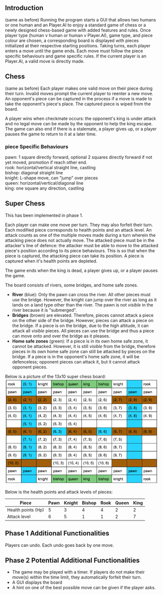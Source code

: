 ## Introduction 
(same as before)
Running the program starts a GUI that allows two humans or one human and an Player.AI to enjoy a standard game of chess or a
newly designed chess-based game with added features and rules. Once player type (human v human or human v Player.AI), game
type, and piece colour are chosen, a corresponding board is displayed with pieces initialized at their respective
starting positions. Taking turns, each player enters a move until the game ends. Each move must follow the piece
specific behaviours and game specific rules. If the current player is an Player.AI, a valid move is directly made.

## Chess
(same as before)
Each player makes one valid move on their piece during their turn. Invalid moves prompt the current player to reenter a
new move. An opponent's piece can be captured in the process if a move is made to take the opponent's piece's place. The
captured piece is wiped from the board.

A player wins when checkmate occurs: the opponent's king is under attack and no legal move can be made by the opponent
to help the king escape. The game can also end if there is a stalemate, a player gives up, or a player pauses the game
to return to it at a later time.

### piece Specific Behaviours
pawn: 1 square directly forward, optional 2 squares directly forward if not yet moved, promotion if reach other end.  
rook: horizontal/vertical straight line, castling  
bishop: diagonal straight line  
knight: L-shape move, can "jump" over pieces  
queen: horizontal/vertical/diagonal line  
king: one square any direction, castling

## Super Chess

This has been implemented in phase 1.

Each player can make one move per turn. They may also forfeit their turn. Each modified piece corresponds to health 
points and an attack level. An attack counts as one of the multiple moves made during a turn wherein the attacking piece 
does not actually move. The attacked piece must be in the attacker's line of defence: the attacker must be able to move 
to the attacked piece's position according to its piece behaviours. This is so that when the piece is captured, the 
attacking piece can take its position. A piece is captured when it's health points are depleted.

The game ends when the king is dead, a player gives up, or a player pauses the game.

The board consists of rivers, some bridges, and home safe zones. 
* **River** (blue): Only the pawn can cross the river. All other pieces must use the bridge. However, the knight can jump over
the river as long as it lands on a land type other than the river. The pawn is not *visible* in the river because it is 
"submerged". 
* **Bridges** (brown) are elevated. Therefore, pieces cannot attack a piece on the other side of the bridge. However, 
pieces can attack a piece on the bridge. If a piece is on the bridge, due to the high altitude, it can attack all 
*visible* pieces. All pieces can use the bridge and thus a piece can move onto and over the bridge as it pleases.
* **Home safe zones** (green): If a piece is in its own home safe zone, it cannot be attacked. However, it is still 
*visible* from the bridge, therefore pieces in its own home safe zone can still be attacked by pieces on the bridge. If 
a piece is in the opponent's home safe zone, it will be defenceless; opponent pieces can attack it, but it cannot 
attack opponent pieces.

Below is a picture of the 13x10 super chess board:  
![](SuperChessBoard.png)

Below is the health points and attack levels of pieces:  

|Piece|Pawn|Knight|Bishop|Rook|Queen|King|
|---|---|---|---|---|---|---|
|Health points (Hp)|5|3|4|4|2|2|
|Attack level      |6|5|1|1|2|7|

## Phase 1 Additional Functionalities

Players can undo. Each undo goes back by one move. 

## Phase 2 Potential Additional Functionalities

* The game may be played with a timer. If players do not make their move(s) within the time limit, they automatically
forfeit their turn. 
* A GUI displays the board
* A hint on one of the best possible move can be given if the player asks.
